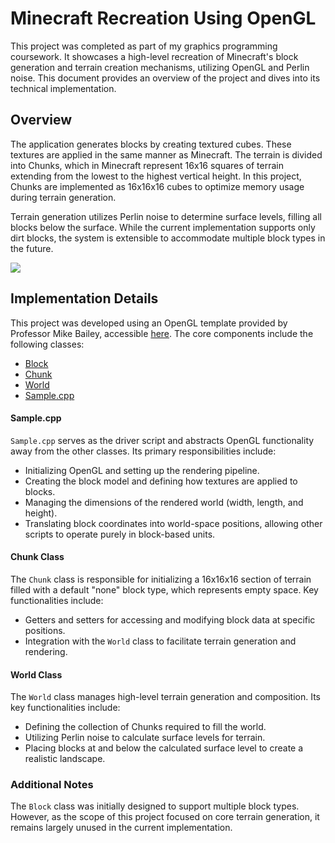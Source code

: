 # Minecraft Recreation Using OpenGL

This project was completed as part of my graphics programming coursework. It showcases a high-level recreation of Minecraft's block generation and terrain creation mechanisms, utilizing OpenGL and Perlin noise. This document provides an overview of the project and dives into its technical implementation.

## Overview

The application generates blocks by creating textured cubes. These textures are applied in the same manner as Minecraft. The terrain is divided into Chunks, which in Minecraft represent 16x16 squares of terrain extending from the lowest to the highest vertical height. In this project, Chunks are implemented as 16x16x16 cubes to optimize memory usage during terrain generation. 

Terrain generation utilizes Perlin noise to determine surface levels, filling all blocks below the surface. While the current implementation supports only dirt blocks, the system is extensible to accommodate multiple block types in the future.

<img src="https://github.com/user-attachments/assets/bbc0caa6-c17b-47a8-9502-1d337a6a1203"/>


## Implementation Details

This project was developed using an OpenGL template provided by Professor Mike Bailey, accessible [here](https://web.engr.oregonstate.edu/~mjb/cs550/). The core components include the following classes:

- [Block](https://github.com/jackhart591/Minecraft-OpenGL/blob/main/Block.cpp)
- [Chunk](https://github.com/jackhart591/Minecraft-OpenGL/blob/main/Chunk.cpp)
- [World](https://github.com/jackhart591/Minecraft-OpenGL/blob/main/World.cpp)
- [Sample.cpp](https://github.com/jackhart591/Minecraft-OpenGL/blob/main/sample.cpp)

#### **Sample.cpp**

`Sample.cpp` serves as the driver script and abstracts OpenGL functionality away from the other classes. Its primary responsibilities include:

- Initializing OpenGL and setting up the rendering pipeline.
- Creating the block model and defining how textures are applied to blocks.
- Managing the dimensions of the rendered world (width, length, and height).
- Translating block coordinates into world-space positions, allowing other scripts to operate purely in block-based units.

#### **Chunk Class**

The `Chunk` class is responsible for initializing a 16x16x16 section of terrain filled with a default "none" block type, which represents empty space. Key functionalities include:

- Getters and setters for accessing and modifying block data at specific positions.
- Integration with the `World` class to facilitate terrain generation and rendering.

#### **World Class**

The `World` class manages high-level terrain generation and composition. Its key functionalities include:

- Defining the collection of Chunks required to fill the world.
- Utilizing Perlin noise to calculate surface levels for terrain.
- Placing blocks at and below the calculated surface level to create a realistic landscape.

### Additional Notes

The `Block` class was initially designed to support multiple block types. However, as the scope of this project focused on core terrain generation, it remains largely unused in the current implementation.
